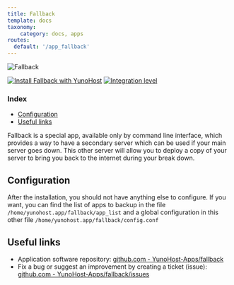 ```yaml
---
title: Fallback
template: docs
taxonomy:
    category: docs, apps
routes:
  default: '/app_fallback'
---
```


![Fallback](image://yunohost_package.png?height=80)

[![Install Fallback with YunoHost](https://install-app.yunohost.org/install-with-yunohost.png)](https://install-app.yunohost.org/?app=fallback) [![Integration level](https://dash.yunohost.org/integration/fallback.svg)](https://dash.yunohost.org/appci/app/fallback)

### Index

- [Configuration](#configuration)
- [Useful links](#useful-links)

Fallback is a special app, available only by command line interface, which provides a way to have a secondary server which can be used if your main server goes down.
This other server will allow you to deploy a copy of your server to bring you back to the internet during your break down.

## Configuration

After the installation, you should not have anything else to configure. If you want, you can find the list of apps to backup in the file `/home/yunohost.app/fallback/app_list` and a global configuration in this other file `/home/yunohost.app/fallback/config.conf`

## Useful links

+ Application software repository: [github.com - YunoHost-Apps/fallback](https://github.com/YunoHost-Apps/fallback_ynh)
+ Fix a bug or suggest an improvement by creating a ticket (issue): [github.com - YunoHost-Apps/fallback/issues](https://github.com/YunoHost-Apps/fallback_ynh/issues)

